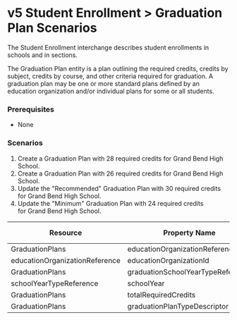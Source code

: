 # v5 Student Enrollment > Graduation Plan Scenarios

The Student Enrollment interchange describes student enrollments in schools and
in sections.

The Graduation Plan entity is a plan outlining the required credits, credits by
subject, credits by course, and other criteria required for graduation. A
graduation plan may be one or more standard plans defined by an education
organization and/or individual plans for some or all students.

### Prerequisites

* None

### Scenarios

1. Create a Graduation Plan with 28 required credits for Grand Bend High
    School.
2. Create a Graduation Plan with 26 required credits for Grand Bend High
    School.
3. Update the "Recommended" Graduation Plan with 30 required credits for Grand
    Bend High School.
4. Update the "Minimum" Graduation Plan with 24 required credits for Grand Bend
    High School.

| Resource | Property Name | Is Collection | Data Type | Required / Optional | Scenario 1  <br/>POST | Scenario 2  <br/>POST | Scenario 3  <br/>PUT | Scenario 4  <br/>PUT |
| --- | --- | --- | --- | --- | --- | --- | --- | --- |
| GraduationPlans | educationOrganizationReference | FALSE | educationOrganizationReference | REQUIRED |     |     |     |     |
| educationOrganizationReference | educationOrganizationId | FALSE | integer | REQUIRED | 255901001 | 255901001 | 255901001 | 255901001 |
| GraduationPlans | graduationSchoolYearTypeReference | FALSE | graduationSchoolYearTypeReference | REQUIRED |     |     |     |     |
| schoolYearTypeReference | schoolYear | FALSE | integer | REQUIRED | 2020 | 2020 | 2020 | 2020 |
| GraduationPlans | totalRequiredCredits | FALSE | number | REQUIRED | 28  | 26  | 30  | 24  |
| GraduationPlans | graduationPlanTypeDescriptor | FALSE | graduationPlanTypeDescriptor | REQUIRED | Recommended | Minimum | Recommended | Minimum |
